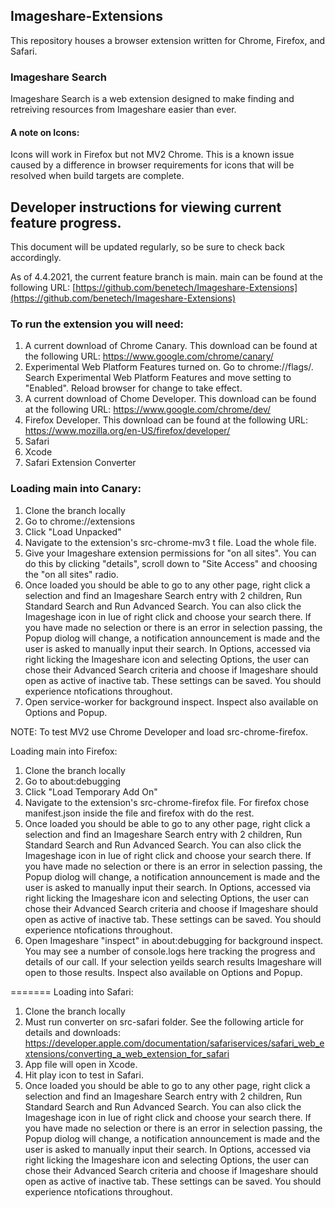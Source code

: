 ## Imageshare-Extensions
This repository houses a browser extension written for Chrome, Firefox, and Safari.

### Imageshare Search
Imageshare Search is a web extension designed to make finding and retreiving resources from Imageshare easier than ever.

#### A note on Icons:
Icons will work in Firefox but not MV2 Chrome. This is a known issue caused by a difference in browser requirements for icons that will be resolved when build targets are complete.

## Developer instructions for viewing current feature progress.
This document will be updated regularly, so be sure to check back accordingly.

As of 4.4.2021, the current feature branch is main. main can be found at the following URL: [https://github.com/benetech/Imageshare-Extensions](https://github.com/benetech/Imageshare-Extensions)

### To run the extension you will need:
1) A current download of Chrome Canary. This download can be found at the following URL: https://www.google.com/chrome/canary/
2) Experimental Web Platform Features turned on. Go to chrome://flags/. Search Experimental Web Platform Features and move setting to "Enabled". Reload browser for change to take effect.
3) A current download of Chome Developer. This download can be found at the following URL: https://www.google.com/chrome/dev/
4) Firefox Developer. This download can be found at the following URL: https://www.mozilla.org/en-US/firefox/developer/
5) Safari
6) Xcode
7) Safari Extension Converter

### Loading main into Canary:
1) Clone the branch locally
2) Go to chrome://extensions
3) Click "Load Unpacked"
4) Navigate to the extension's src-chrome-mv3 t file. Load the whole file.
5) Give your Imageshare extension permissions for "on all sites". You can do this by clicking "details", scroll down to "Site Access" and choosing the "on all sites" radio.
6) Once loaded you should be able to go to any other page, right click a selection and find an Imageshare Search entry with 2 children, Run Standard Search and Run Advanced Search. You can also click the Imageshage icon in lue of right click and choose your search there. If you have made no selection or there is an error in selection passing, the Popup diolog will change, a notification announcement is made and the user is asked to manually input their search. In Options, accessed via right licking the Imageshare icon and selecting Options, the user can chose their Advanced Search criteria and choose if Imageshare should open as active of inactive tab. These settings can be saved. You should experience ntofications throughout. 
7) Open service-worker for background inspect. Inspect also available on Options and Popup. 

NOTE: To test MV2 use Chrome Developer and load src-chrome-firefox.

Loading main into Firefox:
1) Clone the branch locally
2) Go to about:debugging
3) Click "Load Temporary Add On"
4) Navigate to the extension's src-chrome-firefox file. For firefox chose manifest.json inside the file and firefox with do the rest.
5) Once loaded you should be able to go to any other page, right click a selection and find an Imageshare Search entry with 2 children, Run Standard Search and Run Advanced Search. You can also click the Imageshage icon in lue of right click and choose your search there. If you have made no selection or there is an error in selection passing, the Popup diolog will change, a notification announcement is made and the user is asked to manually input their search. In Options, accessed via right licking the Imageshare icon and selecting Options, the user can chose their Advanced Search criteria and choose if Imageshare should open as active of inactive tab. These settings can be saved.  You should experience ntofications throughout. 
6) Open Imageshare "inspect" in about:debugging for background inspect. You may see a number of console.logs here tracking the progress and details of our call. If your selection yeilds search results Imageshare will open to those results. Inspect also available on Options and Popup.

=======
Loading into Safari:

1) Clone the branch locally
2) Must run converter on src-safari folder. See the following article for details and downloads: https://developer.apple.com/documentation/safariservices/safari_web_extensions/converting_a_web_extension_for_safari
3) App file will open in Xcode. 
4) Hit play icon to test in Safari.
5) Once loaded you should be able to go to any other page, right click a selection and find an Imageshare Search entry with 2 children, Run Standard Search and Run Advanced Search. You can also click the Imageshage icon in lue of right click and choose your search there. If you have made no selection or there is an error in selection passing, the Popup diolog will change, a notification announcement is made and the user is asked to manually input their search. In Options, accessed via right licking the Imageshare icon and selecting Options, the user can chose their Advanced Search criteria and choose if Imageshare should open as active of inactive tab. These settings can be saved. You should experience ntofications throughout. 


